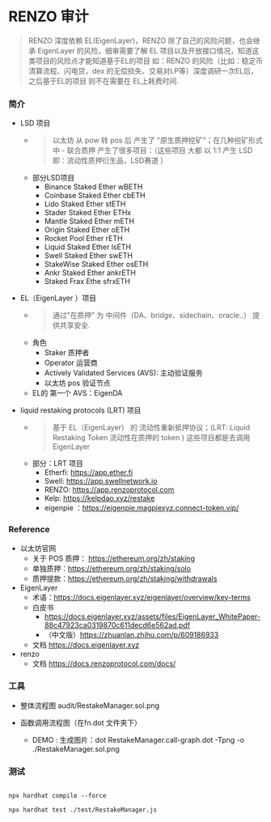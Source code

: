 # RENZO 审计

> RENZO 深度依赖 EL(EigenLayer)，RENZO 除了自己的风险问题，也会继承 EigenLayer 的风险，细审需要了解 EL 项目以及开放接口情况，知道这类项目的风险点才能知道基于EL的项目 如：RENZO 的风险（比如：稳定币清算流程、闪电贷，dex 的无偿损失、交易对LP等）深度调研一次EL后，之后基于EL的项目 则不在需要在 EL上耗费时间.

### 简介

* LSD 项目
    * > 以太坊 从 pow 转 pos 后 产生了 "原生质押挖矿"；在几种挖矿形式中 - 联合质押 产生了很多项目：（这些项目 大都 以 1:1 产生 LSD 即：流动性质押衍生品，LSD赛道 ）
    * 部分LSD项目 
        * Binance Staked Ether wBETH
        * Coinbase Staked Ether cbETH
        * Lido Staked Ether stETH
        * Stader Staked Ether ETHx
        * Mantle Staked Ether mETH
        * Origin Staked Ether oETH
        * Rocket Pool Ether rETH
        * Liquid Staked Ether lsETH
        * Swell Staked Ether swETH
        * StakeWise Staked Ether osETH
        * Ankr Staked Ether ankrETH
        * Staked Frax Ethe sfrxETH

* EL（EigenLayer ）项目 
    * > 通过"在质押" 为 中间件（DA、bridge、sidechain、oracle..） 提供共享安全. 
    * 角色
        * Staker 质押者
        * Operator 运营商
        * Actively Validated Services (AVS): 主动验证服务
        * 以太坊 pos 验证节点
    * EL的 第一个 AVS：EigenDA

* liquid restaking protocols (LRT) 项目 
    * > 基于 EL（EigenLayer） 的 流动性重新抵押协议；(LRT: Liquid Restaking Token 流动性在质押的 token ) 这些项目都是去调用 EigenLayer 
    * 部分：LRT 项目  
        * Etherfi:  https://app.ether.fi
        * Swell: https://app.swellnetwork.io
        * RENZO: https://app.renzoprotocol.com
        * Kelp: https://kelpdao.xyz/restake
        * eigenpie ：https://eigenpie.magpiexyz.connect-token.vip/
 
### Reference 

* 以太坊官网 
    * 关于 POS 质押： https://ethereum.org/zh/staking
    * 单独质押：https://ethereum.org/zh/staking/solo
    * 质押提款：https://ethereum.org/zh/staking/withdrawals
* EigenLayer 
    * 术语：https://docs.eigenlayer.xyz/eigenlayer/overview/key-terms
    * 白皮书
        * https://docs.eigenlayer.xyz/assets/files/EigenLayer_WhitePaper-88c47923ca0319870c611decd6e562ad.pdf
        * （中文版）https://zhuanlan.zhihu.com/p/609186933
    * 文档 https://docs.eigenlayer.xyz
* renzo
    * 文档 https://docs.renzoprotocol.com/docs/



### 工具

* 整体流程图  audit/RestakeManager.sol.png

* 函数调用流程图（在fn.dot 文件夹下）
    * DEMO : 生成图片：dot RestakeManager.call-graph.dot -Tpng -o ./RestakeManager.sol.png

### 测试

```shell

npx hardhat compile --force

npx hardhat test ./test/RestakeManager.js

```


